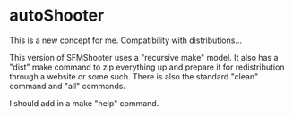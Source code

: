# autoShooter
This is a new concept for me. Compatibility with distributions...

This version of SFMShooter uses a "recursive make" model. It also has a "dist" make command to zip everything up and prepare it for redistribution through a website or some such. There is also the standard "clean" command and "all" commands.

I should add in a make "help" command.